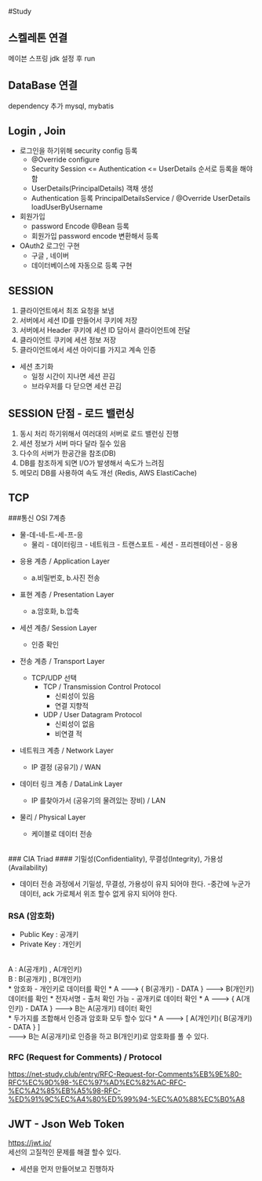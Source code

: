 #Study

## 스켈레톤 연결
메이븐 스프링 jdk 설정 후 run

## DataBase 연결
dependency 추가 mysql, mybatis


## Login , Join 

* 로그인을 하기위해 security config 등록
    * @Override configure
    * Security Session <= Authentication <= UserDetails 순서로 등록을 해야함
    * UserDetails(PrincipalDetails) 객채 생성 
    * Authentication 등록 PrincipalDetailsService / @Override UserDetails loadUserByUsername
* 회원가입
    * password Encode @Bean 등록
    * 회원가입 password encode 변환해서 등록
* OAuth2 로그인 구현 
  * 구글 , 네이버 
  * 데이터베이스에 자동으로 등록 구현


## SESSION 
1. 클라이언트에서 최조 요청을 보냄
2. 서버에서 세션 ID를 만들어서 쿠키에 저장
3. 서버에서 Header 쿠키에 세션 ID 담아서 클라이언트에 전달
4. 클라이언트 쿠키에 세션 정보 저장
5. 클라이언트에서 세션 아이디를 가지고 계속 인증
* 세션 초기화
  * 일정 시간이 지나면 세션 끈김 
  * 브라우저를 다 닫으면 세션 끈김 
  
## SESSION 단점 - 로드 밸런싱
1. 동시 처리 하기위해서 여러대의 서버로 로드 밸런싱 진행 
2. 세션 정보가 서버 마다 달라 질수 있음
3. 다수의 서버가 한공간을 참조(DB)
4. DB를 참조하게 되면 I/O가 발생해서 속도가 느려짐
5. 메모리 DB를 사용하여 속도 개선 (Redis, AWS ElastiCache)


## TCP 
###통신 OSI 7계층
* 물-데-네-트-세-프-응
  * 물리 - 데이터링크 - 네트워크 - 트랜스포트 - 세션 - 프리젠테이션 - 응용

- 응용 계층 / Application Layer
  - a.비밀번호, b.사진 전송 
  
- 표현 계층 / Presentation Layer
  - a.암호화, b.압축 
- 세션 계층/ Session Layer
  - 인증 확인
- 전송 계층 / Transport Layer
  - TCP/UDP 선택
    * TCP / Transmission Control Protocol 
      * 신뢰성이 있음
      * 연결 지향적
    * UDP / User Datagram Protocol
      * 신뢰성이 없음 
      * 비연결 적 
- 네트워크 계층 / Network Layer
    - IP 결정 (공유기) / WAN 
- 데이터 링크 계층 / DataLink Layer
    - IP 를찾아가서 (공유기의 물려있는 장비) / LAN
- 물리 / Physical Layer
    - 케이블로 데이터 전송
<br>
### CIA Triad 
#### 기밀성(Confidentiality), 무결성(Integrity), 가용성(Availability)

- 데이터 전송 과정에서 기밀성, 무결성, 가용성이 유지 되어야 한다.
  -중간에 누군가 데이터, ack 가로체서 위조 할수 없게 유지 되어야 한다. 

### RSA (암호화)
  - Public Key : 공개키
  - Private Key : 개인키 
  <br>
  A : A(공개키) , A(개인키)
  <br>
  B : B(공개키) , B(개인키)
  <br>
  * 암호화 - 개인키로 데이터를 확인 
    * A ---> { B(공개키) - DATA } ---> B(개인키) 데이터를 확인
  * 전자서명 - 출처 확인 가능 - 공개키로 데이터 확인
    * A ---> { A(개인키) - DATA } ---> B는 A(공개키) 테이터 확인
  <br>
  * 두가지를 조합해서 인증과 암호화 모두 할수 있다
    * A ---> [ A(개인키){ B(공개키) - DATA } ] <br>
        ---> B는 A(공개키)로 인증을 하고 B(개인키)로 암호화를 풀 수 있다.
      
### RFC (Request for Comments) / Protocol
https://net-study.club/entry/RFC-Request-for-Comments%EB%9E%80-RFC%EC%9D%98-%EC%97%AD%EC%82%AC-RFC-%EC%A2%85%EB%A5%98-RFC-%ED%91%9C%EC%A4%80%ED%99%94-%EC%A0%88%EC%B0%A8


## JWT - Json Web Token
https://jwt.io/
<br>
세선의 고질적인 문제를 해결 할수 있다.
* 세션을 먼저 만들어보고 진행하자

 